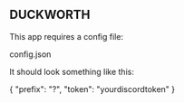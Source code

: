 DUCKWORTH
---------

This app requires a config file:

config.json

It should look something like this:

  {
    "prefix": "?",
    "token": "yourdiscordtoken"
  }
